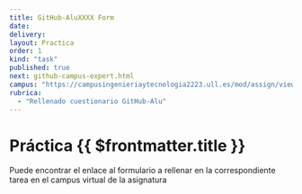 ```yaml
---
title: GitHub-AluXXXX Form
date:
delivery:
layout: Practica
order: 1
kind: "task"
published: true
next: github-campus-expert.html
campus: "https://campusingenieriaytecnologia2223.ull.es/mod/assign/view.php?id=20497"
rubrica:
  - "Rellenado cuestionario GitHub-Alu"
---
```


# Práctica {{ $frontmatter.title }}


Puede encontrar el enlace al formulario a rellenar en la 
<a :href="$frontmatter.campus" target="_blank">correspondiente tarea en el campus virtual de la asignatura</a>


